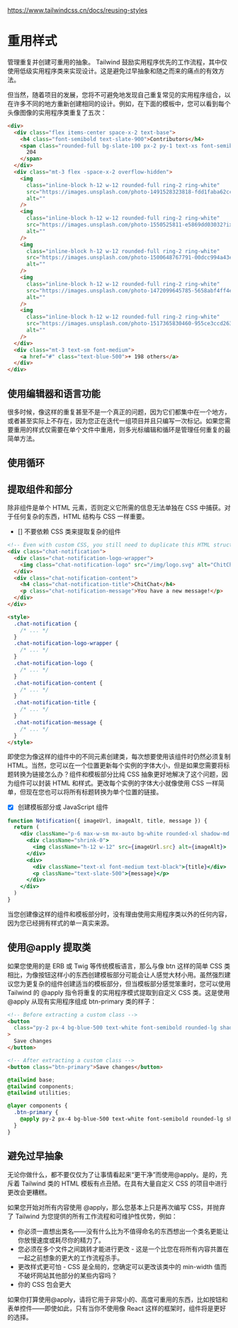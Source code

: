 <https://www.tailwindcss.cn/docs/reusing-styles>

# 重用样式

管理重复并创建可重用的抽象。 Tailwind 鼓励实用程序优先的工作流程，其中仅使用低级实用程序类来实现设计。这是避免过早抽象和随之而来的痛点的有效方法。

但当然，随着项目的发展，您将不可避免地发现自己重复常见的实用程序组合，以在许多不同的地方重新创建相同的设计。例如，在下面的模板中，您可以看到每个头像图像的实用程序类重复了五次：

```html
<div>
  <div class="flex items-center space-x-2 text-base">
    <h4 class="font-semibold text-slate-900">Contributors</h4>
    <span class="rounded-full bg-slate-100 px-2 py-1 text-xs font-semibold text-slate-700">
      204
    </span>
  </div>
  <div class="mt-3 flex -space-x-2 overflow-hidden">
    <img
      class="inline-block h-12 w-12 rounded-full ring-2 ring-white"
      src="https://images.unsplash.com/photo-1491528323818-fdd1faba62cc?ixlib=rb-1.2.1&ixid=eyJhcHBfaWQiOjEyMDd9&auto=format&fit=facearea&facepad=2&w=256&h=256&q=80"
      alt=""
    />
    <img
      class="inline-block h-12 w-12 rounded-full ring-2 ring-white"
      src="https://images.unsplash.com/photo-1550525811-e5869dd03032?ixlib=rb-1.2.1&auto=format&fit=facearea&facepad=2&w=256&h=256&q=80"
      alt=""
    />
    <img
      class="inline-block h-12 w-12 rounded-full ring-2 ring-white"
      src="https://images.unsplash.com/photo-1500648767791-00dcc994a43e?ixlib=rb-1.2.1&ixid=eyJhcHBfaWQiOjEyMDd9&auto=format&fit=facearea&facepad=2.25&w=256&h=256&q=80"
      alt=""
    />
    <img
      class="inline-block h-12 w-12 rounded-full ring-2 ring-white"
      src="https://images.unsplash.com/photo-1472099645785-5658abf4ff4e?ixlib=rb-1.2.1&ixid=eyJhcHBfaWQiOjEyMDd9&auto=format&fit=facearea&facepad=2&w=256&h=256&q=80"
      alt=""
    />
    <img
      class="inline-block h-12 w-12 rounded-full ring-2 ring-white"
      src="https://images.unsplash.com/photo-1517365830460-955ce3ccd263?ixlib=rb-1.2.1&ixid=eyJhcHBfaWQiOjEyMDd9&auto=format&fit=facearea&facepad=2&w=256&h=256&q=80"
      alt=""
    />
  </div>
  <div class="mt-3 text-sm font-medium">
    <a href="#" class="text-blue-500">+ 198 others</a>
  </div>
</div>
```

## 使用编辑器和语言功能

很多时候，像这样的重复甚至不是一个真正的问题，因为它们都集中在一个地方，或者甚至实际上不存在，因为您正在迭代一组项目并且只编写一次标记。如果您需要重用的样式仅需要在单个文件中重用，则多光标编辑和循环是管理任何重复的最简单方法。

## 使用循环

## 提取组件和部分

除非组件是单个 HTML 元素，否则定义它所需的信息无法单独在 CSS 中捕获。对于任何复杂的东西，HTML 结构与 CSS 一样重要。

- [] 不要依赖 CSS 类来提取复杂的组件

```html
<!-- Even with custom CSS, you still need to duplicate this HTML structure -->
<div class="chat-notification">
  <div class="chat-notification-logo-wrapper">
    <img class="chat-notification-logo" src="/img/logo.svg" alt="ChitChat Logo" />
  </div>
  <div class="chat-notification-content">
    <h4 class="chat-notification-title">ChitChat</h4>
    <p class="chat-notification-message">You have a new message!</p>
  </div>
</div>

<style>
  .chat-notification {
    /* ... */
  }
  .chat-notification-logo-wrapper {
    /* ... */
  }
  .chat-notification-logo {
    /* ... */
  }
  .chat-notification-content {
    /* ... */
  }
  .chat-notification-title {
    /* ... */
  }
  .chat-notification-message {
    /* ... */
  }
</style>
```

即使您为像这样的组件中的不同元素创建类，每次想要使用该组件时仍然必须复制 HTML。当然，您可以在一个位置更新每个实例的字体大小，但是如果您需要将标题转换为链接怎么办？组件和模板部分比纯 CSS 抽象更好地解决了这个问题，因为组件可以封装 HTML 和样式。更改每个实例的字体大小就像使用 CSS 一样简单，但现在您也可以将所有标题转换为单个位置的链接。

- [x] 创建模板部分或 JavaScript 组件

```jsx
function Notification({ imageUrl, imageAlt, title, message }) {
  return (
    <div className="p-6 max-w-sm mx-auto bg-white rounded-xl shadow-md flex items-center space-x-4">
      <div className="shrink-0">
        <img className="h-12 w-12" src={imageUrl.src} alt={imageAlt}>
      </div>
      <div>
        <div className="text-xl font-medium text-black">{title}</div>
        <p className="text-slate-500">{message}</p>
      </div>
    </div>
  )
}
```

当您创建像这样的组件和模板部分时，没有理由使用实用程序类以外的任何内容，因为您已经拥有样式的单一真实来源。

## 使用@apply 提取类

如果您使用的是 ERB 或 Twig 等传统模板语言，那么与像 btn 这样的简单 CSS 类相比，为像按钮这样小的东西创建模板部分可能会让人感觉大材小用。虽然强烈建议您为更复杂的组件创建适当的模板部分，但当模板部分感觉笨重时，您可以使用 Tailwind 的 @apply 指令将重复的实用程序模式提取到自定义 CSS 类。这是使用 @apply 从现有实用程序组成 btn-primary 类的样子：

```html
<!-- Before extracting a custom class -->
<button
  class="py-2 px-4 bg-blue-500 text-white font-semibold rounded-lg shadow-md hover:bg-blue-700 focus:outline-none focus:ring-2 focus:ring-blue-400 focus:ring-opacity-75"
>
  Save changes
</button>

<!-- After extracting a custom class -->
<button class="btn-primary">Save changes</button>
```

```css
@tailwind base;
@tailwind components;
@tailwind utilities;

@layer components {
  .btn-primary {
    @apply py-2 px-4 bg-blue-500 text-white font-semibold rounded-lg shadow-md hover:bg-blue-700 focus:outline-none focus:ring-2 focus:ring-blue-400 focus:ring-opacity-75;
  }
}
```

## 避免过早抽象

无论你做什么，都不要仅仅为了让事情看起来“更干净”而使用@apply。是的，充斥着 Tailwind 类的 HTML 模板有点丑陋。在具有大量自定义 CSS 的项目中进行更改会更糟糕。

如果您开始对所有内容使用 @apply，那么您基本上只是再次编写 CSS，并抛弃了 Tailwind 为您提供的所有工作流程和可维护性优势，例如：

- 你必须一直想出类名——没有什么比为不值得命名的东西想出一个类名更能让你放慢速度或耗尽你的精力了。
- 您必须在多个文件之间跳转才能进行更改 - 这是一个比您在将所有内容共置在一起之前想象的更大的工作流程杀手。
- 更改样式更可怕 - CSS 是全局的，您确定可以更改该类中的 min-width 值而不破坏网站其他部分的某些内容吗？
- 你的 CSS 包会更大

如果你打算使用@apply，请将它用于非常小的、高度可重用的东西，比如按钮和表单控件——即使如此，只有当你不使用像 React 这样的框架时，组件将是更好的选择。
